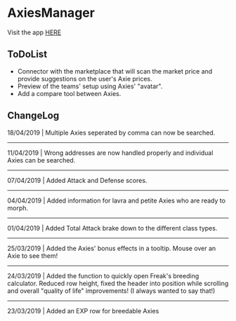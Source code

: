 # AxiesManager

Visit the app <a href="./AxiesManager/index.html">HERE</a>


ToDoList
---
- Connector with the marketplace that will scan the market price and provide suggestions on the user's Axie prices.
- Preview of the teams' setup using Axies' "avatar".
- Add a compare tool between Axies.

ChangeLog
---
18/04/2019 | Multiple Axies seperated by comma can now be searched. 
- - -
11/04/2019 | Wrong addresses are now handled properly and individual Axies can be searched. 
- - -
07/04/2019 | Added Attack and Defense scores. 
- - -
04/04/2019 | Added information for lavra and petite Axies who are ready to morph. 
- - -
01/04/2019 | Added Total Attack brake down to the different class types. 
- - -
25/03/2019 | Added the Axies' bonus effects in a tooltip. Mouse over an Axie to see them! 
- - -
24/03/2019 | Added the function to quickly open Freak's breeding calculator. Reduced row height, fixed the header into position while scrolling and overall "quality of life" improvements! (I always wanted to say that!) 
- - -
23/03/2019 | Added an EXP row for breedable Axies
